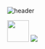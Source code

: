 ![header](https://capsule-render.vercel.app/api?type=waving&color=timeGradient&height=200&section=header&text=Hi%20there!&fontSize=60)

<img height="50" src="https://cdn2.iconfinder.com/data/icons/social-media-applications/64/social_media_applications_14-linkedin-1024.png"></img>
<img src="https://giphy.com/gifs/devrock-code-edr-escueladevrock-du3J3cXyzhj75IOgvA" href="https://github.com/willbryanta"></img>

